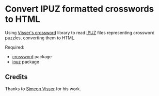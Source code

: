Convert IPUZ formatted crosswords to HTML
=========================================
Using [Visser's crossword](https://github.com/svisser/crossword) library
to read [IPUZ](http://www.ipuz.org/) files representing crossword puzzles,
converting them to HTML.

Required:
- [crossword](https://pypi.org/project/crossword/) package
- [ipuz](https://pypi.org/project/ipuz/) package


Credits
-------
Thanks to [Simeon Visser](https://github.com/svisser) for his work.
